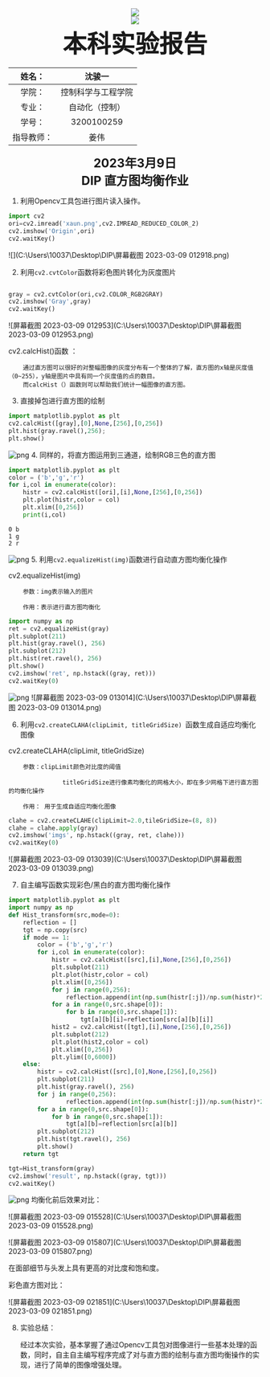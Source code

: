 <div align=center><img src="1.png"></div>
<div align=center><img src="2.png"></div>
<div align = 'center'>
    <font size = '20'><b>本科实验报告</b></font>
</div>



|   姓名：   |       沈骏一       |
| :--------: | :----------------: |
|   学院：   | 控制科学与工程学院 |
|   专业：   |   自动化（控制）   |
|   学号：   |     3200100259     |
| 指导教师： |        姜伟        |

<div align = 'center'>
    <font size = '5'><b>2023年3月9日</b></font>
</div>

 <div align = 'center'>
    <font size = '5'><b> DIP 直方图均衡作业</b></font>
</div>

1. 利用Opencv工具包进行图片读入操作。

```python
import cv2
ori=cv2.imread('xaun.png',cv2.IMREAD_REDUCED_COLOR_2)
cv2.imshow('Origin',ori)
cv2.waitKey()
```

![](C:\Users\10037\Desktop\DIP\屏幕截图 2023-03-09 012918.png)

2. 利用`cv2.cvtColor`函数将彩色图片转化为灰度图片


```python

gray = cv2.cvtColor(ori,cv2.COLOR_RGB2GRAY)
cv2.imshow('Gray',gray)
cv2.waitKey()
```

![屏幕截图 2023-03-09 012953](C:\Users\10037\Desktop\DIP\屏幕截图 2023-03-09 012953.png)

cv2.calcHist()函数  ：

        通过直方图可以很好的对整幅图像的灰度分布有一个整体的了解，直方图的x轴是灰度值（0~255），y轴是图片中具有同一个灰度值的点的数目。 
        而calcHist（）函数则可以帮助我们统计一幅图像的直方图。

3. 直接掉包进行直方图的绘制


```python
import matplotlib.pyplot as plt
cv2.calcHist([gray],[0],None,[256],[0,256])
plt.hist(gray.ravel(),256);
plt.show()
```


![png](Task1_files/Task1_3_0.png)
    4. 同样的，将直方图运用到三通道，绘制RGB三色的直方图

```python
import matplotlib.pyplot as plt
color = ('b','g','r')
for i,col in enumerate(color): 
    histr = cv2.calcHist([ori],[i],None,[256],[0,256]) 
    plt.plot(histr,color = col) 
    plt.xlim([0,256]) 
    print(i,col)
```

    0 b
    1 g
    2 r

![png](Task1_files/Task1_4_1.png)
    5. 利用`cv2.equalizeHist(img)`函数进行自动直方图均衡化操作


cv2.equalizeHist(img)

        参数：img表示输入的图片
    
        作用：表示进行直方图均衡化


```python
import numpy as np
ret = cv2.equalizeHist(gray)
plt.subplot(211)
plt.hist(gray.ravel(), 256)
plt.subplot(212)
plt.hist(ret.ravel(), 256)
plt.show()
cv2.imshow('ret', np.hstack((gray, ret)))
cv2.waitKey(0)
```

![png](Task1_files/Task1_6_0.png)
  ![屏幕截图 2023-03-09 013014](C:\Users\10037\Desktop\DIP\屏幕截图 2023-03-09 013014.png)

6. 利用`cv2.createCLAHA(clipLimit, titleGridSize) `函数生成自适应均衡化图像

cv2.createCLAHA(clipLimit, titleGridSize) 

        参数：clipLimit颜色对比度的阈值
    
                   titleGridSize进行像素均衡化的网格大小，即在多少网格下进行直方图的均衡化操作
    
        作用： 用于生成自适应均衡化图像


```python
clahe = cv2.createCLAHE(clipLimit=2.0,tileGridSize=(8, 8))
clahe = clahe.apply(gray)
cv2.imshow('imgs', np.hstack((gray, ret, clahe)))
cv2.waitKey(0)
```

![屏幕截图 2023-03-09 013039](C:\Users\10037\Desktop\DIP\屏幕截图 2023-03-09 013039.png)

7. 自主编写函数实现彩色/黑白的直方图均衡化操作


```python
import matplotlib.pyplot as plt
import numpy as np
def Hist_transform(src,mode=0):
    reflection = []
    tgt = np.copy(src)
    if mode == 1:
        color = ('b','g','r')
        for i,col in enumerate(color):
            histr = cv2.calcHist([src],[i],None,[256],[0,256])  
            plt.subplot(211)
            plt.plot(histr,color = col) 
            plt.xlim([0,256])     
            for j in range(0,256):
                reflection.append(int(np.sum(histr[:j])/np.sum(histr)*256))
            for a in range(0,src.shape[0]):
                for b in range(0,src.shape[1]):
                    tgt[a][b][i]=reflection[src[a][b][i]]
            hist2 = cv2.calcHist([tgt],[i],None,[256],[0,256]) 
            plt.subplot(212)
            plt.plot(hist2,color = col) 
            plt.xlim([0,256])
            plt.ylim([0,6000])
    else:
        histr = cv2.calcHist([src],[0],None,[256],[0,256])  
        plt.subplot(211)
        plt.hist(gray.ravel(), 256)
        for j in range(0,256):
                reflection.append(int(np.sum(histr[:j])/np.sum(histr)*256))
        for a in range(0,src.shape[0]):
            for b in range(0,src.shape[1]):
                tgt[a][b]=reflection[src[a][b]]
        plt.subplot(212)
        plt.hist(tgt.ravel(), 256)
        plt.show()
    return tgt

tgt=Hist_transform(gray)
cv2.imshow('result', np.hstack((gray, tgt)))
cv2.waitKey()
```

![png](Task1_files/Task1_9_0.png)
  均衡化前后效果对比：

![屏幕截图 2023-03-09 015528](C:\Users\10037\Desktop\DIP\屏幕截图 2023-03-09 015528.png)

![屏幕截图 2023-03-09 015807](C:\Users\10037\Desktop\DIP\屏幕截图 2023-03-09 015807.png)

在面部细节与头发上具有更高的对比度和饱和度。

彩色直方图对比：

![屏幕截图 2023-03-09 021851](C:\Users\10037\Desktop\DIP\屏幕截图 2023-03-09 021851.png)

8. 实验总结：

   经过本次实验，基本掌握了通过Opencv工具包对图像进行一些基本处理的函数，同时，自主自主编写程序完成了对与直方图的绘制与直方图均衡操作的实现，进行了简单的图像增强处理。
